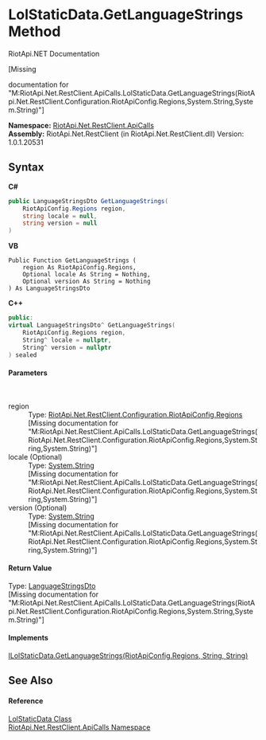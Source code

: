 # LolStaticData.GetLanguageStrings Method 
RiotApi.NET Documentation 

\[Missing <summary> documentation for "M:RiotApi.Net.RestClient.ApiCalls.LolStaticData.GetLanguageStrings(RiotApi.Net.RestClient.Configuration.RiotApiConfig.Regions,System.String,System.String)"\]

**Namespace:**&nbsp;<a href="ce503962-9d76-4097-585e-86aa8997f5c3">RiotApi.Net.RestClient.ApiCalls</a><br />**Assembly:**&nbsp;RiotApi.Net.RestClient (in RiotApi.Net.RestClient.dll) Version: 1.0.1.20531

## Syntax

**C#**<br />
``` C#
public LanguageStringsDto GetLanguageStrings(
	RiotApiConfig.Regions region,
	string locale = null,
	string version = null
)
```

**VB**<br />
``` VB
Public Function GetLanguageStrings ( 
	region As RiotApiConfig.Regions,
	Optional locale As String = Nothing,
	Optional version As String = Nothing
) As LanguageStringsDto
```

**C++**<br />
``` C++
public:
virtual LanguageStringsDto^ GetLanguageStrings(
	RiotApiConfig.Regions region, 
	String^ locale = nullptr, 
	String^ version = nullptr
) sealed
```


#### Parameters
&nbsp;<dl><dt>region</dt><dd>Type: <a href="4d977124-7072-aed6-d4c3-44de17e37ee2">RiotApi.Net.RestClient.Configuration.RiotApiConfig.Regions</a><br />\[Missing <param name="region"/> documentation for "M:RiotApi.Net.RestClient.ApiCalls.LolStaticData.GetLanguageStrings(RiotApi.Net.RestClient.Configuration.RiotApiConfig.Regions,System.String,System.String)"\]</dd><dt>locale (Optional)</dt><dd>Type: <a href="http://msdn2.microsoft.com/en-us/library/s1wwdcbf" target="_blank">System.String</a><br />\[Missing <param name="locale"/> documentation for "M:RiotApi.Net.RestClient.ApiCalls.LolStaticData.GetLanguageStrings(RiotApi.Net.RestClient.Configuration.RiotApiConfig.Regions,System.String,System.String)"\]</dd><dt>version (Optional)</dt><dd>Type: <a href="http://msdn2.microsoft.com/en-us/library/s1wwdcbf" target="_blank">System.String</a><br />\[Missing <param name="version"/> documentation for "M:RiotApi.Net.RestClient.ApiCalls.LolStaticData.GetLanguageStrings(RiotApi.Net.RestClient.Configuration.RiotApiConfig.Regions,System.String,System.String)"\]</dd></dl>

#### Return Value
Type: <a href="6adb0dda-020c-5f22-49f0-ebd67d7dc211">LanguageStringsDto</a><br />\[Missing <returns> documentation for "M:RiotApi.Net.RestClient.ApiCalls.LolStaticData.GetLanguageStrings(RiotApi.Net.RestClient.Configuration.RiotApiConfig.Regions,System.String,System.String)"\]

#### Implements
<a href="46ed068e-c3b0-bc55-d2fe-4a3f5102f7c0">ILolStaticData.GetLanguageStrings(RiotApiConfig.Regions, String, String)</a><br />

## See Also


#### Reference
<a href="8a32866b-afa0-cd3e-c2d3-ceb87ff1dce1">LolStaticData Class</a><br /><a href="ce503962-9d76-4097-585e-86aa8997f5c3">RiotApi.Net.RestClient.ApiCalls Namespace</a><br />
